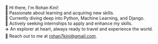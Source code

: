👋 Hi there, I'm Rohan Kini!  
👀 Passionate about learning and acquiring new skills.  
🌱 Currently diving deep into Python, Machine Learning, and Django.  
💼 Actively seeking internships to apply and enhance my skills.  
✈️ An explorer at heart, always ready to travel and experience the world.  
📧 Reach out to me at rohan7kini@gmail.com.

<!---
Rohan-kini/Rohan-kini is a ✨ special ✨ repository because its `README.md` (this file) appears on your GitHub profile.
You can click the Preview link to take a look at your changes.
--->
